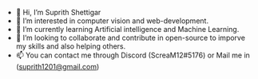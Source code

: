 - 👋 Hi, I’m Suprith Shettigar
- 👀 I’m interested in computer vision and web-development.
- 🌱 I’m currently learning Artificial intelligence and Machine Learning.
- 💞️ I’m looking to collaborate and contribute in open-source to imporve my skills and also helping others.
- 📫 You can contact me through Discord (ScreaM12#5176) or Mail me in (suprith1201@gmail.com)

<!---
Cobalt9000/Cobalt9000 is a ✨ special ✨ repository because its `README.md` (this file) appears on your GitHub profile.
You can click the Preview link to take a look at your changes.
--->
